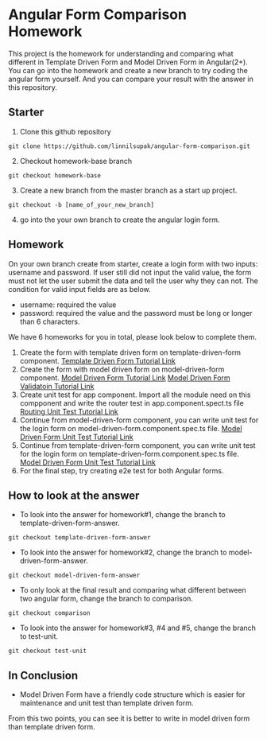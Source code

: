 # Angular Form Comparison Homework

This project is the homework for understanding and comparing what different in Template Driven Form and Model Driven Form in Angular(2+).
You can go into the homework and create a new branch to try coding the angular form yourself. And you can compare your result with the answer in this repository.

## Starter
1. Clone this github repository
```shell
git clone https://github.com/linnilsupak/angular-form-comparison.git
```
2. Checkout homework-base branch
```shell
git checkout homework-base
```
3. Create a new branch from the master branch as a start up project.
```shell
git checkout -b [name_of_your_new_branch]
```
4. go into the your own branch to create the angular login form.

## Homework
On your own branch create from starter, create a login form with two inputs: username and password. If user still did not input the valid value, the form must not let the user submit the data and tell the user why they can not. The condition for valid input fields are as below.
+ username: required the value
+ password: required the value and the password must be long or longer than 6 characters.

We have 6 homeworks for you in total, please look below to complete them.
1. Create the form with template driven form on template-driven-form component.
<a href='https://codecraft.tv/courses/angular/forms/template-driven/'>Template Driven Form Tutorial Link</a>
2. Create the form with model driven form on model-driven-form component.
<a href='https://codecraft.tv/courses/angular/forms/model-driven/'>Model Driven Form Tutorial Link</a>
<a href='https://codecraft.tv/courses/angular/forms/model-driven-validation/'>Model Driven Form Validatoin Tutorial Link</a>
3. Create unit test for app component. Import all the module need on this compponent and write the router test in app.component.spect.ts file
<a href='https://codecraft.tv/courses/angular/unit-testing/routing/'>Routing Unit Test Tutorial Link</a>
4. Continue from model-driven-form component, you can write unit test for the login form on model-driven-form.component.spec.ts file.
<a href='https://codecraft.tv/courses/angular/unit-testing/model-driven-forms/'>Model Driven Form Unit Test Tutorial Link</a>
5. Continue from template-driven-form component, you can write unit test for the login form on template-driven-form.component.spec.ts file.
<a href='https://codecraft.tv/courses/angular/unit-testing/components/'>Model Driven Form Unit Test Tutorial Link</a>
6. For the final step, try creating e2e test for both Angular forms.

## How to look at the answer
+ To look into the answer for homework#1, change the branch to template-driven-form-answer. 
```shell
git checkout template-driven-form-answer
```
+ To look into the answer for homework#2, change the branch to model-driven-form-answer.
```shell
git checkout model-driven-form-answer
```
+ To only look at the final result and comparing what different between two angular form, change the branch to comparison.
```shell
git checkout comparison
```
+ To look into the answer for homework#3, #4 and #5, change the branch to test-unit.
```shell
git checkout test-unit
```

## In Conclusion
+ Model Driven Form have a friendly code structure which is easier for maintenance and unit test than template driven form.

From this two points, you can see it is better to write in model driven form than template driven form.

